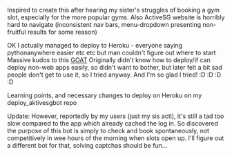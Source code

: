 Inspired to create this after hearing my sister's struggles of booking a gym slot, especially for the more popular gyms.
Also ActiveSG website is horribly hard to navigate (inconsistent nav bars, menu-dropdown presenting non-fruitful results for some reason)

OK I actually managed to deploy to Heroku - everyone saying pythonanywhere easier etc etc but man couldn't figure out where to start
Massive kudos to this [GOAT](https://www.youtube.com/watch?v=rfdNIOYGYVI)
Originally didn't know how to deploy/if can deploy non-web apps easily, so didn't want to bother, but later felt a bit sad people don't get to use it, so I tried anyway.
And I'm so glad I tried! :D :D :D :D

Learning points, and necessary changes to deploy on Heroku on my deploy_aktivesgbot repo

Update: However, reportedly by my users (just my sis actl), it's still a tad too slow compared to the app which already cached the log in. So discovered the purpose of this bot is simply to check and book spontaneously, not competitively in wee hours of the morning when slots open up. I'll figure out a different bot for that, solving captchas should be fun...
